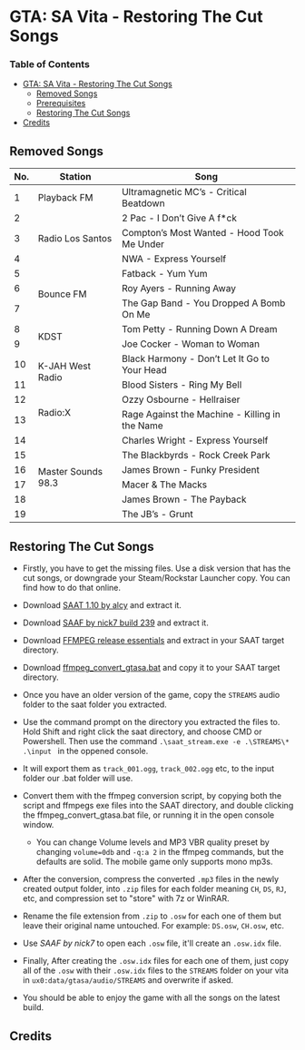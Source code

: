 # GTA: SA Vita - Restoring The Cut Songs

### Table of Contents
+ [GTA: SA Vita - Restoring The Cut Songs](#gta-sa-vita---restoring-the-cut-songs)
  + [Removed Songs](#removed-songs)
  + [Prerequisites](#prerequisites)
  + [Restoring The Cut Songs](#restoring-the-cut-songs)
+ [Credits](#credits)

## Removed Songs

<table><thead><tr><th>No.</th><th>Station</th><th>Song</th></tr></thead><tbody><tr><td>1</td><td>Playback FM</td><td>Ultramagnetic MC’s - Critical Beatdown</td></tr><tr><td>2</td><td rowspan="3">Radio Los Santos</td><td>2 Pac - I Don’t Give A f*ck</td></tr><tr><td>3</td><td>Compton’s Most Wanted - Hood Took Me Under</td></tr><tr><td>4</td><td>NWA - Express Yourself</td></tr><tr><td>5</td><td rowspan="3">Bounce FM</td><td>Fatback - Yum Yum</td></tr><tr><td>6</td><td>Roy Ayers - Running Away</td></tr><tr><td>7</td><td>The Gap Band - You Dropped A Bomb On Me</td></tr><tr><td>8</td><td rowspan="2">KDST</td><td>Tom Petty - Running Down A Dream</td></tr><tr><td>9</td><td>Joe Cocker - Woman to Woman</td></tr><tr><td>10</td><td rowspan="2">K-JAH West Radio</td><td>Black Harmony - Don’t Let It Go to Your Head</td></tr><tr><td>11</td><td>Blood Sisters - Ring My Bell</td></tr><tr><td>12</td><td rowspan="2">Radio:X</td><td>Ozzy Osbourne - Hellraiser</td></tr><tr><td>13</td><td>Rage Against the Machine - Killing in the Name</td></tr><tr><td>14</td><td rowspan="6">Master Sounds 98.3</td><td>Charles Wright - Express Yourself</td></tr><tr><td>15</td><td>The Blackbyrds - Rock Creek Park</td></tr><tr><td>16</td><td>James Brown - Funky President</td></tr><tr><td>17</td><td>Macer &amp; The Macks</td></tr><tr><td>18</td><td>James Brown - The Payback</td></tr><tr><td>19</td><td>The JB’s - Grunt</td></tr></tbody></table>


## Restoring The Cut Songs

- Firstly, you have to get the missing files. Use a disk version that has the cut songs, or downgrade your Steam/Rockstar Launcher copy. You can find how to do that online.
- Download [SAAT 1.10 by alcy](https://web.archive.org/web/20070305050639/http://pdescobar.home.comcast.net:80/gta/saat/SAAT_release_1_10.zip) and extract it.
- Download [SAAF by nick7 build 239](https://gta.nick7.com/programs/saaf/saaf_build_239.zip) and extract it.
- Download [FFMPEG release essentials](https://www.gyan.dev/ffmpeg/builds/) and extract in your SAAT target directory.
- Download [ffmpeg_convert_gtasa.bat](https://drive.google.com/file/d/1R6PecDWBUpk9CfR5xcIaVuF76fQnlOuq/view?usp=sharing) and copy it to your SAAT target directory.

- Once you have an older version of the game, copy the `STREAMS` audio folder to the saat folder you extracted.
- Use the command prompt on the directory you extracted the files to. Hold Shift and right click the saat directory, and choose CMD or Powershell. Then use the command `.\saat_stream.exe -e .\STREAMS\* .\input ` in the oppened console.
- It will export them as `track_001.ogg`, `track_002.ogg` etc, to the input folder our .bat folder will use.
- Convert them with the ffmpeg conversion script, by copying both the script and ffmpegs exe files into the SAAT directory, and double clicking the ffmpeg_convert_gtasa.bat file, or running it in the open console window.
  - You can change Volume levels and MP3 VBR quality preset by changing `volume=0db` and `-q:a 2` in the ffmpeg commands, but the defaults are solid. The mobile game only supports mono mp3s.
- After the conversion, compress the converted `.mp3` files in the newly created output folder, into `.zip` files for each folder meaning `CH`, `DS`, `RJ`, etc, and compression set to "store" with 7z or WinRAR.
- Rename the file extension from `.zip` to `.osw` for each one of them but leave their original name untouched. For example: `DS.osw`, `CH.osw`, etc.
- Use *SAAF by nick7* to open each `.osw` file, it'll create an `.osw.idx` file.
- Finally, After creating the `.osw.idx` files for each one of them, just copy all of the `.osw` with their `.osw.idx` files to the `STREAMS` folder on your vita in `ux0:data/gtasa/audio/STREAMS` and overwrite if asked.
- You should be able to enjoy the game with all the songs on the latest build.

## Credits
